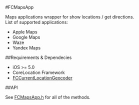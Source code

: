 #FCMapsApp

Maps applications wrapper for show locations / get directions. <br />
List of supported applications:

- Apple Maps
- Google Maps
- Waze
- Yandex Maps

##Requirements & Dependecies

- iOS >= 5.0
- CoreLocation Framework
- [FCCurrentLocationGeocoder](https://github.com/fabiocaccamo/FCCurrentLocationGeocoder)

##API

See [FCMapsApp.h](https://github.com/fabiocaccamo/FCMapsApp/blob/master/FCMapsApp/FCMapsApp.h) for all of the methods.
